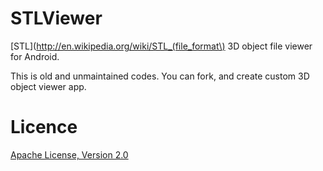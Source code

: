 STLViewer
=========

[STL](http://en.wikipedia.org/wiki/STL_(file_format\) 3D object file viewer for Android.

This is old and unmaintained codes.
You can fork, and create custom 3D object viewer app.

Licence
=======

[Apache License, Version 2.0](http://www.apache.org/licenses/LICENSE-2.0.html)
